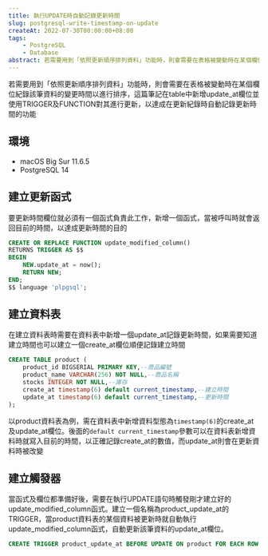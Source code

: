 ```yaml
---
title: 執行UPDATE時自動記錄更新時間
slug: postgresql-write-timestamp-on-update
createAt: 2022-07-30T00:00:00+08:00
tags:
    - PostgreSQL
    - Database
abstract: 若需要用到「依照更新順序排列資料」功能時，則會需要在表格被變動時在某個欄位紀錄該筆資料的變更時間以進行排序，這篇筆記在table中新增update_at欄位並使用TRIGGER及FUNCTION對其進行更新，以達成在更新紀錄時自動記錄更新時間的功能
---
```


若需要用到「依照更新順序排列資料」功能時，則會需要在表格被變動時在某個欄位紀錄該筆資料的變更時間以進行排序，這篇筆記在table中新增update_at欄位並使用TRIGGER及FUNCTION對其進行更新，以達成在更新紀錄時自動記錄更新時間的功能


## 環境
- macOS Big Sur 11.6.5
- PostgreSQL 14

## 建立更新函式

要更新時間欄位就必須有一個函式負責此工作，新增一個函式，當被呼叫時就會返回目前的時間，以達成更新時間的目的

```sql
CREATE OR REPLACE FUNCTION update_modified_column()
RETURNS TRIGGER AS $$
BEGIN
    NEW.update_at = now();
    RETURN NEW;
END;
$$ language 'plpgsql';
```

## 建立資料表

在建立資料表時需要在資料表中新增一個update_at記錄更新時間，如果需要知道建立時間也可以建立一個create_at欄位順便記錄建立時間

```sql
CREATE TABLE product (
    product_id BIGSERIAL PRIMARY KEY,--商品編號
    product_name VARCHAR(256) NOT NULL,--商品名稱
    stocks INTEGER NOT NULL,--庫存
    create_at timestamp(6) default current_timestamp,--建立時間
    update_at timestamp(6) default current_timestamp,--更新時間
);
```
以product資料表為例，需在資料表中新增資料型態為`timestamp(6)`的create_at及update_at欄位。後面的`default current_timestamp`參數可以在資料表新增資料時就寫入目前的時間，以正確記錄create_at的數值，而update_at則會在更新資料時被改變

## 建立觸發器
當函式及欄位都準備好後，需要在執行UPDATE語句時觸發剛才建立好的update_modified_column函式。建立一個名稱為product_update_at的TRIGGER，當product資料表的某個資料被更新時就自動執行update_modified_column函式，自動更新該筆資料的update_at欄位。

```sql
CREATE TRIGGER product_update_at BEFORE UPDATE ON product FOR EACH ROW EXECUTE PROCEDURE update_modified_column();
```